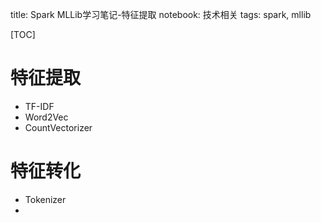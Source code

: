 title: Spark MLLib学习笔记-特征提取
notebook: 技术相关
tags: spark, mllib

[TOC]

# 特征提取

+ TF-IDF
+ Word2Vec
+ CountVectorizer


# 特征转化

+ Tokenizer
+ 
